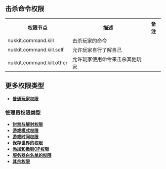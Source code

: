 ## **击杀命令权限**
<table>
    <tr align="center" valign="center">
        <th>权限节点</th><th>描述</th><th>备注</th>
    </tr>
    <tr>
        <td>nukkit.command.kill</td><td>击杀玩家的命令</td><td></td>
    </tr>
    <tr>
        <td>nukkit.command.kill.self</td><td>允许玩家自行了解自己</td><td></td>
    </tr>
    <tr>
        <td>nukkit.command.kill.other</td><td>允许玩家使用命令来击杀其他玩家</td><td></td>
    </tr>
</table>

## **更多权限类型**
- **[普通玩家权限](../player.md)**
### **管理员权限类型**
- **[封禁与解封权限](./ban_and_unban.md)**
- **[游戏模式权限](./gamemode.md)**
- **[游戏时间权限](./time.md)**
- **[保存世界的权限](./save_world.md)**
- **[添加和撤销OP权限](./op.md)**
- **[服务器白名单的权限](./whitelist.md)**
- **[其余权限](./other.md)**